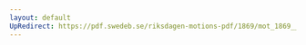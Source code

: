 ```yaml
---
layout: default
UpRedirect: https://pdf.swedeb.se/riksdagen-motions-pdf/1869/mot_1869__fk__00006.pdf
---
```

